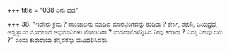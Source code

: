 +++
title = "038 ಏನು ಹದ"

+++
38. "ಇದೇನು ಕ್ರಮ ? ಪಾಂಚಾಲನು ಮಾಡಿದ ಮಾನಭಂಗವನ್ನು ಕಂಡಿರಾ ? ಕರ್ಣ, ಶಕುನಿ, ಜಯದ್ರಥ, ಅಶ್ವತ್ಥಾಮ ಮೊದಲಾದ ಅಭಿಮಾನಿಗಳು ನೋಡಿದಿರಾ ? ಮದದಾನೆಗಳೆನ್ನಿಸಿದ ನೀವು ಕಂಡಿರಾ ? ನಿಮ್ಮ ನಿಲವು ಏನು ?" ಎಂದು ಕುರುರಾಯ ತನ್ನವರನ್ನು ಮೂದಲಿಸಿದನು.